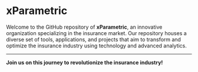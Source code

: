 # xParametric 

Welcome to the GitHub repository of **xParametric**, an innovative organization specializing in the insurance market. Our repository houses a diverse set of tools, applications, and projects that aim to transform and optimize the insurance industry using technology and advanced analytics. 
<!---
## About Us

xParametric is a forward-thinking organization with the primary mission of leveraging technology and advanced data science methodologies to revolutionize the insurance industry. We believe in the power of parametric insurance and its potential to significantly reshape the industry by providing swift, objective, and reliable payouts. 

## Our Repositories

Our repository consists of several directories, each encompassing specific aspects of the insurance market. 

1. **Insurance Pricing Models**: Pricing models using Machine Learning and AI to predict premium prices more accurately.
2. **Claim Processing Algorithms**: Automation scripts for claim processing, increasing efficiency and minimizing human errors.
3. **Risk Assessment Tools**: Tools utilizing data science to evaluate risks more accurately.
4. **Policy Management System**: Application for managing insurance policies more efficiently.
5. **Customer Segmentation Models**: ML models to identify key customer segments for targeted marketing.

## How to Use the Repository

Our repository is open to all - whether you are a data scientist, an underwriter, an insurance enthusiast, or a programmer looking to contribute to a project that can have a real-world impact. You can either use our models as a basis for your work or contribute to enhancing the models and scripts. 

## Contribution Guidelines

We welcome and appreciate any contributions. Please follow these guidelines to ensure smooth collaboration:

1. **Fork the Repository**: Create a copy of this repository in your account.
2. **Clone the Repository**: Make a local copy of the repository on your machine.
3. **Create a New Branch**: Always create a new branch for your changes.
4. **Make Your Changes**: Implement your code or changes.
5. **Commit Your Changes**: Make sure your commit message accurately describes your changes.
6. **Push Your Changes**: Push your changes to your remote repository.
7. **Submit a Pull Request**: Create a PR to merge your changes into our repository. 

Please ensure your code follows good programming practices and adheres to our coding conventions. Also, include appropriate comments and document your code sufficiently to improve readability and maintainability. 

## Support 

If you have any questions, encounter any bugs, or have any feature requests, please create a new issue in the repository. We'll do our best to address it as soon as possible.

## License 

All projects and scripts in this repository are released under the [MIT license](LICENSE). 
--->
---

**Join us on this journey to revolutionize the insurance industry!**
